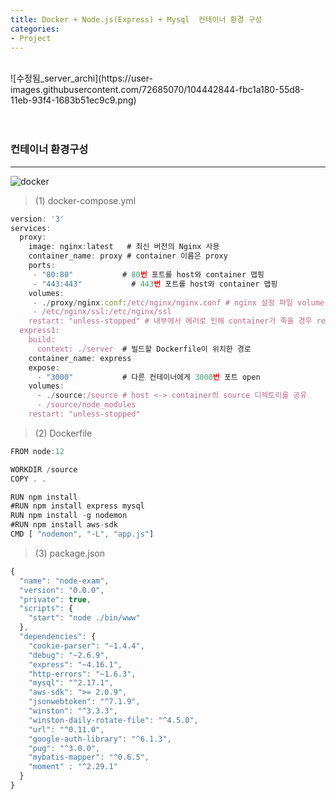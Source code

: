 ```yaml
---
title: Docker + Node.js(Express) + Mysql  컨테이너 환경 구성
categories:
- Project
---
```


<br>
![수정됨_server_archi](https://user-images.githubusercontent.com/72685070/104442844-fbc1a180-55d8-11eb-93f4-1683b51ec9c9.png)                     
<br><br><br>







### **컨테이너 환경구성**
---
![docker](https://user-images.githubusercontent.com/72685070/104443296-9c17c600-55d9-11eb-8db0-9834c2751edc.PNG)


> (1) docker-compose.yml

```javascript
version: '3'
services:
  proxy:
    image: nginx:latest   # 최신 버전의 Nginx 사용
    container_name: proxy # container 이름은 proxy
    ports: 
     - "80:80"           # 80번 포트를 host와 container 맵핑
     - "443:443"           # 443번 포트를 host와 container 맵핑
    volumes:
     - ./proxy/nginx.conf:/etc/nginx/nginx.conf # nginx 설정 파일 volume 맵핑
     - /etc/nginx/ssl:/etc/nginx/ssl
    restart: "unless-stopped" # 내부에서 에러로 인해 container가 죽을 경우 restart
  express1:
    build:
      context: ./server  # 빌드할 Dockerfile이 위치한 경로
    container_name: express
    expose:
      - "3000"           # 다른 컨테이너에게 3000번 포트 open
    volumes:
      - ./source:/source # host <-> container의 source 디렉토리를 공유
      - /source/node_modules 
    restart: "unless-stopped"
```

> (2) Dockerfile

```javascript
FROM node:12

WORKDIR /source
COPY . .

RUN npm install
#RUN npm install express mysql
RUN npm install -g nodemon
#RUN npm install aws-sdk
CMD [ "nodemon", "-L", "app.js"]
```

> (3) package.json

```javascript
{
  "name": "node-exam",
  "version": "0.0.0",
  "private": true,
  "scripts": {
    "start": "node ./bin/www"
  },
  "dependencies": {
    "cookie-parser": "~1.4.4",
    "debug": "~2.6.9",
    "express": "~4.16.1",
    "http-errors": "~1.6.3",
    "mysql": "^2.17.1",
    "aws-sdk": ">= 2.0.9",
    "jsonwebtoken": "^7.1.9",
    "winston": "^3.3.3",
    "winston-daily-rotate-file": "^4.5.0",
    "url": "^0.11.0",
    "google-auth-library": "^6.1.3",
    "pug": "^3.0.0",
    "mybatis-mapper": "^0.6.5",
    "moment" : "^2.29.1"
  }
}

```
